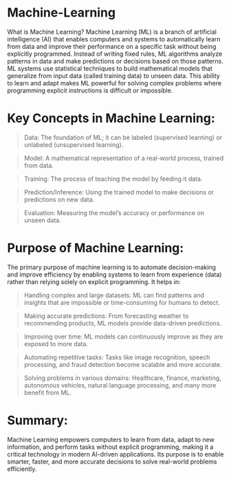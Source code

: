 # Machine-Learning
What is Machine Learning?
Machine Learning (ML) is a branch of artificial intelligence (AI) that enables computers and systems to automatically learn from data and improve their performance on a specific task without being explicitly programmed. Instead of writing fixed rules, ML algorithms analyze patterns in data and make predictions or decisions based on those patterns.
  ML systems use statistical techniques to build mathematical models that generalize from input data (called training data) to unseen data. This ability to learn and adapt makes ML powerful for solving complex problems where programming explicit instructions is difficult or impossible.

# Key Concepts in Machine Learning:

> Data: The foundation of ML; it can be labeled (supervised learning) or unlabeled (unsupervised learning).

> Model: A mathematical representation of a real-world process, trained from data.

> Training: The process of teaching the model by feeding it data.

> Prediction/Inference: Using the trained model to make decisions or predictions on new data.

> Evaluation: Measuring the model’s accuracy or performance on unseen data.

# Purpose of Machine Learning:
The primary purpose of machine learning is to automate decision-making and improve efficiency by enabling systems to learn from experience (data) rather than relying solely on explicit programming. It helps in:

> Handling complex and large datasets: ML can find patterns and insights that are impossible or time-consuming for humans to detect.

> Making accurate predictions: From forecasting weather to recommending products, ML models provide data-driven predictions.

> Improving over time: ML models can continuously improve as they are exposed to more data.

> Automating repetitive tasks: Tasks like image recognition, speech processing, and fraud detection become scalable and more accurate.

> Solving problems in various domains: Healthcare, finance, marketing, autonomous vehicles, natural language processing, and many more benefit from ML.

# Summary:
Machine Learning empowers computers to learn from data, adapt to new information, and perform tasks without explicit programming, making it a critical technology in modern AI-driven applications. Its purpose is to enable smarter, faster, and more accurate decisions to solve real-world problems efficiently.
